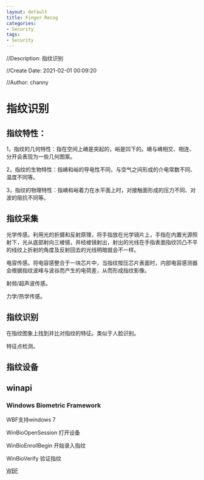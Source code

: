 ```yaml
---
layout: default
title: Finger Recog
categories:
- Security
tags:
- Security
---
```

//Description: 指纹识别

//Create Date: 2021-02-01 00:09:20

//Author: channy

# 指纹识别

## 指纹特性：

1，指纹的几何特性：指在空间上嵴是突起的，峪是凹下的。嵴与嵴相交、相连、分开会表现为一些几何图案。

2，指纹的生物特性：指嵴和峪的导电性不同，与空气之间形成的介电常数不同、温度不同等。

3，指纹的物理特性：指嵴和峪着力在水平面上时，对接触面形成的压力不同、对波的阻抗不同等。


## 指纹采集

光学传感。利用光的折摄和反射原理，将手指放在光学镜片上，手指在内置光源照射下，光从底部射向三棱镜，并经棱镜射出，射出的光线在手指表面指纹凹凸不平的线纹上折射的角度及反射回去的光线明暗就会不一样。

电容传感。将电容感整合于一块芯片中，当指纹按压芯片表面时，内部电容感测器会根据指纹波峰与波谷而产生的电荷差，从而形成指纹影像。

射频/超声波传感。

力学/热学传感。

## 指纹识别

在指纹图象上找到并比对指纹的特征。类似于人脸识别。

特征点检测。

## 指纹设备



## winapi

### Windows Biometric Framework

WBF支持windows 7

WinBioOpenSession 打开设备

WinBioEnrollBegin 开始录入指纹

WinBioVerify 验证指纹

[WBF](https://docs.microsoft.com/en-us/windows/win32/secbiomet/biometric-service-api-portal)